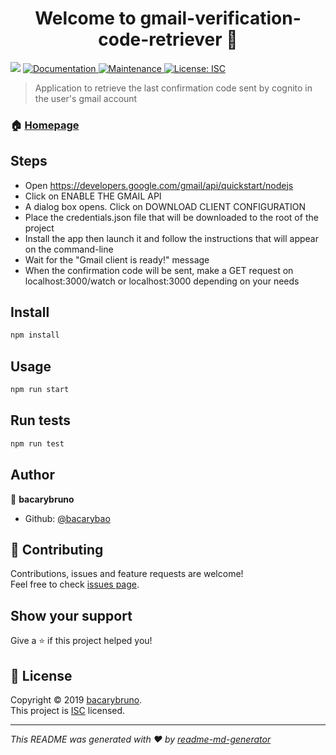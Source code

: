 <h1 align="center">Welcome to gmail-verification-code-retriever 👋</h1>
<p>
  <img src="https://img.shields.io/badge/version-1.0.0-blue.svg?cacheSeconds=2592000" />
  <a href="https://github.com/bacarybao/gmail-verification-code-retriever#readme">
    <img alt="Documentation" src="https://img.shields.io/badge/documentation-yes-brightgreen.svg" target="_blank" />
  </a>
  <a href="https://github.com/bacarybao/gmail-verification-code-retriever/graphs/commit-activity">
    <img alt="Maintenance" src="https://img.shields.io/badge/Maintained%3F-yes-green.svg" target="_blank" />
  </a>
  <a href="https://github.com/bacarybao/gmail-verification-code-retriever/blob/master/LICENSE">
    <img alt="License: ISC" src="https://img.shields.io/badge/License-ISC-yellow.svg" target="_blank" />
  </a>
</p>

> Application to retrieve the last confirmation code sent by cognito in the user's gmail account

### 🏠 [Homepage](https://github.com/bacarybao/gmail-verification-code-retriever#readme)

## Steps
- Open https://developers.google.com/gmail/api/quickstart/nodejs
- Click on ENABLE THE GMAIL API
- A dialog box opens. Click on DOWNLOAD CLIENT CONFIGURATION
- Place the credentials.json file that will be downloaded to the root of the project
- Install the app then launch it and follow the instructions that will appear on the command-line
- Wait for the "Gmail client is ready!" message
- When the confirmation code will be sent, make a GET request on localhost:3000/watch or localhost:3000 depending on your needs

## Install

```sh
npm install
```

## Usage

```sh
npm run start
```

## Run tests

```sh
npm run test
```

## Author

👤 **bacarybruno**

* Github: [@bacarybao](https://github.com/bacarybao)

## 🤝 Contributing

Contributions, issues and feature requests are welcome!<br />Feel free to check [issues page](https://github.com/bacarybao/gmail-verification-code-retriever/issues).

## Show your support

Give a ⭐️ if this project helped you!

## 📝 License

Copyright © 2019 [bacarybruno](https://github.com/bacarybao).<br />
This project is [ISC](https://github.com/bacarybao/gmail-verification-code-retriever/blob/master/LICENSE) licensed.

***
_This README was generated with ❤️ by [readme-md-generator](https://github.com/kefranabg/readme-md-generator)_